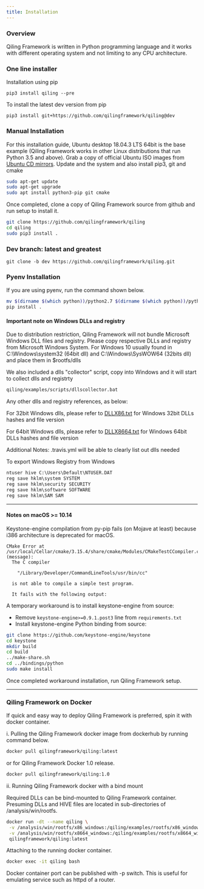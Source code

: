 ```yaml
---
title: Installation
---
```


### Overview

Qiling Framework is written in Python programming language and it works with different operating system and not limiting to any CPU architecture.

### One line installer

Installation using pip
```
pip3 install qiling --pre
```
To install the latest dev version from pip
```
pip3 install git+https://github.com/qilingframework/qiling@dev
```

### Manual Installation
For this installation guide, Ubuntu desktop 18.04.3 LTS 64bit is the base example (Qiling Framework works in other Linux distributions that run Python 3.5 and above). Grab a copy of official Ubuntu ISO images from [Ubuntu CD mirrors](https://launchpad.net/ubuntu/+cdmirrors). Update and the system and also install pip3, git and cmake
```sh
sudo apt-get update
sudo apt-get upgrade
sudo apt install python3-pip git cmake
```

Once completed, clone a copy of Qiling Framework source from github and run setup to install it.
```sh
git clone https://github.com/qilingframework/qiling
cd qiling
sudo pip3 install . 
```

### Dev branch: latest and greatest
```
git clone -b dev https://github.com/qilingframework/qiling.git
```

### Pyenv Installation

If you are using pyenv, run the command shown below.
```sh
mv $(dirname $(which python))/python2.7 $(dirname $(which python))/python2.7.bak
pip install .
```

#### Important note on Windows DLLs and registry

Due to distribution restriction, Qiling Framework will not bundle Microsoft Windows DLL files and registry. Please copy respective DLLs and registry from Microsoft Windows System. For Windows 10 usually found in C:\Windows\system32 (64bit dll) and C:\Windows\SysWOW64 (32bits dll) and place them in $rootfs/dlls

We also included a dlls "collector" script, copy into Windows and it will start to collect dlls and registrty
```cmd
qiling/examples/scripts/dllscollector.bat
```

Any other dlls and registry references, as below:

For 32bit Windows dlls, please refer to [DLLX86.txt](https://github.com/qilingframework/qiling/blob/master/docs/DLLX86.txt) for Windows 32bit DLLs hashes and file version

For 64bit Windows dlls, please refer to [DLLX8664.txt](https://github.com/qilingframework/qiling/blob/master/docs/DLLX8664.txt) for Windows 64bit DLLs hashes and file version

Additional Notes: .travis.yml will be able to clearly list out dlls needed

To export Windows Registry from Windows
```cmd
ntuser hive C:\Users\Default\NTUSER.DAT 
reg save hklm\system SYSTEM
reg save hklm\security SECURITY
reg save hklm\software SOFTWARE
reg save hklm\SAM SAM
```
---

#### Notes on macOS >= 10.14

Keystone-engine compilation from py-pip fails (on Mojave at least) because i386 architecture is deprecated for macOS. 

```
CMake Error at /usr/local/Cellar/cmake/3.15.4/share/cmake/Modules/CMakeTestCCompiler.cmake:60 (message):
  The C compiler

    "/Library/Developer/CommandLineTools/usr/bin/cc"

  is not able to compile a simple test program.

  It fails with the following output:
```

A temporary workaround is to install keystone-engine from source:
* Remove `keystone-engine>=0.9.1.post3` line from `requirements.txt`
* Install keystone-engine Python binding from source:
```sh
git clone https://github.com/keystone-engine/keystone
cd keystone
mkdir build
cd build
../make-share.sh
cd ../bindings/python
sudo make install
```

Once completed workaround installation, run Qiling Framework setup.

---

### Qiling Framework on Docker

If quick and easy way to deploy Qiling Framework is preferred, spin it with docker container.

i. Pulling the Qiling Framework docker image from dockerhub by running command below.

```sh
docker pull qilingframework/qiling:latest
```

or for Qiling Framework Docker 1.0 release.

```sh
docker pull qilingframework/qiling:1.0
```

ii. Running Qiling Framework docker with a bind mount

Required DLLs can be bind-mounted to Qiling Framework container. Presuming DLLs and HIVE files are located in sub-directories of /analysis/win/rootfs.

```sh
docker run -dt --name qiling \
 -v /analysis/win/rootfs/x86_windows:/qiling/examples/rootfs/x86_windows \
 -v /analysis/win/rootfs/x8664_windows:/qiling/examples/rootfs/x8664_windows \
 qilingframework/qiling:latest
```

Attaching to the running docker container.

```sh
docker exec -it qiling bash
```

Docker container port can be published with -p switch. This is useful for emulating service such as httpd of a router.
